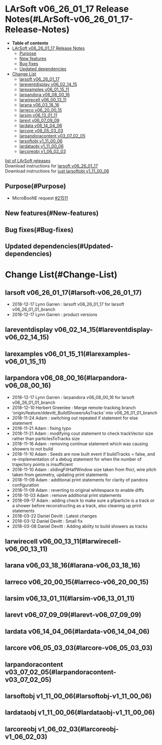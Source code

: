 LArSoft v06\_26\_01\_17 Release Notes(#LArSoft-v06_26_01_17-Release-Notes)
=============================================================================

-   **Table of contents**
-   [LArSoft v06\_26\_01\_17 Release Notes](#LArSoft-v06_26_01_17-Release-Notes)
    -   [Purpose](#Purpose)
    -   [New features](#New-features)
    -   [Bug fixes](#Bug-fixes)
    -   [Updated dependencies](#Updated-dependencies)
-   [Change List](#Change-List)
    -   [larsoft v06\_26\_01\_17](#larsoft-v06_26_01_17)
    -   [lareventdisplay v06\_02\_14\_15](#lareventdisplay-v06_02_14_15)
    -   [larexamples v06\_01\_15\_11](#larexamples-v06_01_15_11)
    -   [larpandora v06\_08\_00\_16](#larpandora-v06_08_00_16)
    -   [larwirecell v06\_00\_13\_11](#larwirecell-v06_00_13_11)
    -   [larana v06\_03\_18\_16](#larana-v06_03_18_16)
    -   [larreco v06\_20\_00\_15](#larreco-v06_20_00_15)
    -   [larsim v06\_13\_01\_11](#larsim-v06_13_01_11)
    -   [larevt v06\_07\_09\_09](#larevt-v06_07_09_09)
    -   [lardata v06\_14\_04\_06](#lardata-v06_14_04_06)
    -   [larcore v06\_05\_03\_03](#larcore-v06_05_03_03)
    -   [larpandoracontent v03\_07\_02\_05](#larpandoracontent-v03_07_02_05)
    -   [larsoftobj v1\_11\_00\_06](#larsoftobj-v1_11_00_06)
    -   [lardataobj v1\_11\_00\_06](#lardataobj-v1_11_00_06)
    -   [larcoreobj v1\_06\_02\_03](#larcoreobj-v1_06_02_03)

[list of LArSoft releases](LArSoft_release_list)\
Download instructions for [larsoft v06\_26\_01\_17](http://scisoft.fnal.gov/scisoft/bundles/larsoft/v06_26_01_17/larsoft-v06_26_01_17.html)\
Download instructions for [just larsoftobj v1\_11\_00\_06](http://scisoft.fnal.gov/scisoft/bundles/larsoftobj/v1_11_00_06/larsoftobj-v1_11_00_06.html)

Purpose(#Purpose)
--------------------

-   MicroBooNE request [\#21511](/redmine/issues/21511 "Support: Request patch release larsoft v06_26_01_17 (Closed)")

New features(#New-features)
------------------------------

Bug fixes(#Bug-fixes)
------------------------

Updated dependencies(#Updated-dependencies)
----------------------------------------------

Change List(#Change-List)
============================

larsoft v06\_26\_01\_17(#larsoft-v06_26_01_17)
-------------------------------------------------

-   2018-12-17 Lynn Garren : larsoft v06\_26\_01\_17 for larsoft v06\_26\_01\_01\_branch
-   2018-12-17 Lynn Garren : product versions

lareventdisplay v06\_02\_14\_15(#lareventdisplay-v06_02_14_15)
-----------------------------------------------------------------

larexamples v06\_01\_15\_11(#larexamples-v06_01_15_11)
---------------------------------------------------------

larpandora v06\_08\_00\_16(#larpandora-v06_08_00_16)
-------------------------------------------------------

-   2018-12-17 Lynn Garren : larpandora v06\_08\_00\_16 for larsoft v06\_26\_01\_01\_branch
-   2018-12-10 Herbert Greenlee : Merge remote-tracking branch ‘origin/feature/ddevitt\_BuildShowersAsTracks’ into v06\_26\_01\_01\_branch
-   2018-11-24 Adam : switching out repeated if statement for else statement
-   2018-11-21 Adam : fixing typo
-   2018-11-21 Adam : modifying cout statement to check trackVector size rather than particlesToTracks size
-   2018-11-16 Adam : removing continue statement which was causing showers to not build
-   2018-11-10 Adam : Seeds are now built event if buildTracks = false, and re-implementation of a debug statement for when the number of trajectory points is insufficient
-   2018-11-10 Adam : slidingFitHalfWindow size taken from fhicl, wire pitch taken from geometry, updating print statements
-   2018-11-09 Adam : additional print statements for clarity of pandora configuration
-   2018-11-09 Adam : reverting to original whitespace to enable diffs
-   2018-10-03 Adam : remove additional print statements
-   2018-09-17 Adam : adding check to make sure a pfparticle is a track or a shower before reconstructing as a track, also cleaning up print statements
-   2018-03-22 Daniel Devitt : Latest changes
-   2018-03-12 Daniel Devitt : Small fix
-   2018-03-08 Daniel Devitt : Adding ability to build showers as tracks

larwirecell v06\_00\_13\_11(#larwirecell-v06_00_13_11)
---------------------------------------------------------

larana v06\_03\_18\_16(#larana-v06_03_18_16)
-----------------------------------------------

larreco v06\_20\_00\_15(#larreco-v06_20_00_15)
-------------------------------------------------

larsim v06\_13\_01\_11(#larsim-v06_13_01_11)
-----------------------------------------------

larevt v06\_07\_09\_09(#larevt-v06_07_09_09)
-----------------------------------------------

lardata v06\_14\_04\_06(#lardata-v06_14_04_06)
-------------------------------------------------

larcore v06\_05\_03\_03(#larcore-v06_05_03_03)
-------------------------------------------------

larpandoracontent v03\_07\_02\_05(#larpandoracontent-v03_07_02_05)
---------------------------------------------------------------------

larsoftobj v1\_11\_00\_06(#larsoftobj-v1_11_00_06)
-----------------------------------------------------

lardataobj v1\_11\_00\_06(#lardataobj-v1_11_00_06)
-----------------------------------------------------

larcoreobj v1\_06\_02\_03(#larcoreobj-v1_06_02_03)
-----------------------------------------------------
